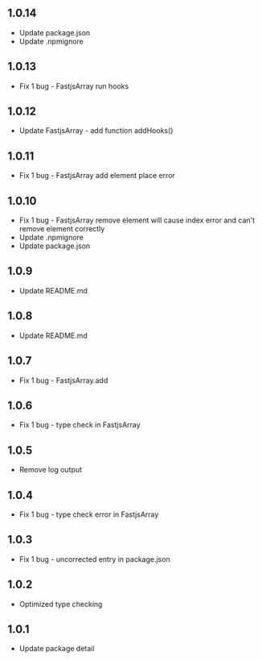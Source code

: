 ## 1.0.14

* Update package.json
* Update .npmignore

## 1.0.13

* Fix 1 bug - FastjsArray run hooks

## 1.0.12

* Update FastjsArray - add function addHooks()

## 1.0.11

* Fix 1 bug - FastjsArray add element place error

## 1.0.10

* Fix 1 bug - FastjsArray remove element will cause index error and can't remove element correctly
* Update .npmignore
* Update package.json

## 1.0.9

* Update README.md

## 1.0.8

* Update README.md

## 1.0.7

* Fix 1 bug - FastjsArray.add

## 1.0.6

* Fix 1 bug - type check in FastjsArray

## 1.0.5

* Remove log output

## 1.0.4

* Fix 1 bug - type check error in FastjsArray

## 1.0.3

* Fix 1 bug - uncorrected entry in package.json

## 1.0.2

* Optimized type checking

## 1.0.1

* Update package detail